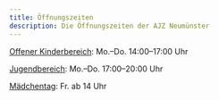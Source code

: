 ```yaml
---
title: Öffnungszeiten
description: Die Öffnungszeiten der AJZ Neumünster
---
```


[Offener Kinderbereich](/offenes-angebot/kinder): Mo.–Do. 14:00–17:00 Uhr

[Jugendbereich](/offenes-angebot/jugendliche): Mo.–Do. 17:00–20:00 Uhr

[Mädchentag](/offenes-angebot/maedchentag): Fr. ab 14 Uhr
